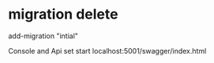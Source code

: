 # migration delete 
add-migration  "intial"

Console and Api  set start
localhost:5001/swagger/index.html
